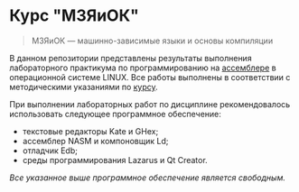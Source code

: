 # Курс "МЗЯиОК"

> МЗЯиОК — машинно-зависимые языки и основы компиляции

В данном репозитории представлены результаты выполнения лабораторного практикума по программированию на [ассемблере][1] в операционной системе LINUX. Все работы выполнены в соответствии с методическими указаниями по [курсу][2].

При выполнении лабораторных работ по дисциплине рекомендовалось использовать следующее программное обеспечение:
- текстовые редакторы Kate и GHex;
- ассемблер NASM и компоновщик Ld;
- отладчик Edb;
- среды программирования Lazarus и Qt Creator.

*Все указанное выше программное обеспечение является свободным.*

[1]: <https://ru.wikipedia.org/wiki/%D0%AF%D0%B7%D1%8B%D0%BA_%D0%B0%D1%81%D1%81%D0%B5%D0%BC%D0%B1%D0%BB%D0%B5%D1%80%D0%B0> "Язык ассемблера"
[2]: <https://e-learning.bmstu.ru/iu6/course/view.php?id=114> "Курс \"МЗЯиОК\""